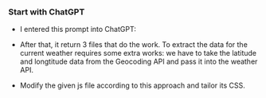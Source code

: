 ### Start with ChatGPT
- I entered this prompt into ChatGPT:

- After that, it return 3 files that do the work. To extract the data for the current weather requires some extra works: we have to take the latitude and longtitude data from the Geocoding API and pass it into the weather API.
- Modify the given js file according to this approach and tailor its CSS.
